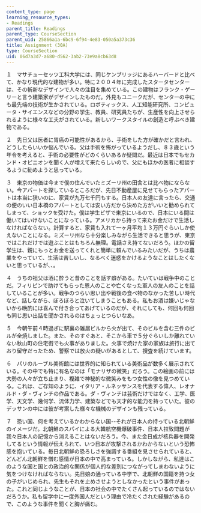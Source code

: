 ```yaml
---
content_type: page
learning_resource_types:
- Readings
parent_title: Readings
parent_type: CourseSection
parent_uid: 25866a1a-6bc9-6f94-4e83-050a5a373c36
title: Assignment (30A)
type: CourseSection
uid: 06d7a3d7-a680-d562-3ab2-73e9a8cb63d8
---
```


１　マサチューセッツ工科大学には、同じケンブリッジにあるハーバードと比べて、かなり現代的な建物が多い。特に２００４年に完成したスタータセンターは、その斬新なデザインで人々の注目を集めている。この建物はフランク・ゲーリーと言う建築家がデザインしたものだ。外見もユニークだが、センターの中にも最先端の技術が生かされている。ロボティックス、人工知能研究所、コンピュータ・サイエンスなどの分野の学生、教員、研究員たちが、生産性を向上させられるように様々な工夫がされている。新しいワークスタイルの創造と呼ぶべき建物である。

２　先日父は医者に胃癌の可能性があるから、手術をした方が確かだと言われ、どうしたらいいか悩んでいる。父は手術を怖がっているようだし、８３歳という年令を考えると、手術の必要性がどのくらいあるか疑問だ。最近は日本でもセカンド・オピニオンを聞く人が増えて来たらしいので、父にもほかの医者に相談するように勧めようと思っている。

３　東京の物価は今まで僕の住んでいたミズーリ州の田舎とは比べ物にならない。今アパートを探しているところだが、先日不動産屋に見せてもらったアパートは本当に狭いのに、家賃が九万七千円もする。日本人の友達に言ったら、交通の便のいい日本橋のアパートとしては安い方だから決めた方がいいと勧められてしまって、ショックを受けた。僕は学生ビザで東京にいるので、日本にいる間は働いてはいけないことになっている。アメリカから持って来たお金だけで生活しなければならない。計算すると、家賃も入れて一ヶ月平均１３万円ぐらいしか使えないことになる。ミズーリ州なら十分楽しみながら生活できると思うが、東京ではこれだけでは遊ぶことはもちろん無理。電話さえ持てないだろう。ほかの留学生は、親にもっとお金を送ってくれと簡単に頼んでいるみたいだが、うちは農業をやっていて、生活は苦しいし、なるべく迷惑をかけるようなことはしたくないと思っているが、、。

４　うちの祖父は酒に酔うと昔のことを話す癖がある。たいていは戦争中のことだ。フィリピンで助けてもらった恩人のことや亡くなった軍人の友人のことを話していることが多い。戦争のつらい思い出や戦後の食べ物のなかった苦しい時代など、話しながら、ぼろぼろと泣いてしまうこともある。私もお酒は嫌いじゃないから晩酌には喜んで付き合ってあげているのだが、それにしても、何回も何回も同じ思い出話を聞かされるのはちょっとつらいなあ。

５　今朝午前４時過ぎに駅裏の雑居ビルから火が出て、そのビルを含む三件のビルが全焼しました。また、そのすぐあと、そこから車で５分ぐらいしか離れていない秋山町の住宅街でも火事がありました。火事で焼けた家の家族は旅行に出ており留守だったため、警察では放火の疑いがあるとして、捜査を続けています。

６　パリのルーブル美術館には世界的に知られている美術品が数多く展示されている。その中でも特に有名なのは「モナリザの微笑」だろう。この絵画の前には大勢の人々が立ち止まり、複雑で神秘的な微笑みをもつ女性の像を見つめている。これは、ご存知のように、イタリア・ルネッサンスを代表する偉人、レオナルド・ダ・ヴィンチの作品である。ダ・ヴィンチは芸術だけではなく、工学、医学、天文学、幾何学、流体力学、建築などでも天才的な能力を持っていた。彼のデッサンの中には彼が考案した様々な機械のデザインも残っている。

７　恐い国、何を考えているかわからない国--それが日本人の持っている北朝鮮のイメージだ。北朝鮮のスパイによる大韓航空機爆破事件、日本人拉致問題が我々日本人の記憶から消えることはないだろう。今、また金日成が核兵器を開発してるという情報が伝えられて、いつ日本が攻撃されるかわからないという恐怖感を抱いている。毎日北朝鮮の恐ろしさを強調する番組を見させられていると、どんどん北朝鮮を憎む感情が日本の中で高まっている。しかしながら、私達はこのような国と国との政治的な関係が個人的な差別につながってしまわないように気をつけなければならない。先日娘の通っている中学で、北朝鮮の国籍を持つ女の子がいじめられ、先生もそれを止めさせようとしなかったという事件があった。これと同じようなことが、日本の社会の中でたくさん起っているのではないだろうか。私も留学中に一度外国人だという理由で冷たくされた経験があるので、このような事件を聞くと胸が痛む。